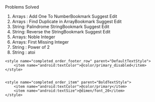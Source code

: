 Problems Solved 
1. Arrays : Add One To NumberBookmark Suggest Edit
2. Arrays : Find Duplicate in ArrayBookmark Suggest Edit
3. String: Palindrome StringBookmark Suggest Edit
4. String: Reverse the StringBookmark Suggest Edit
5. Arrays: Noble Integer
6. Arrays: First Missing Integer
7. String : Power of 2 
8. String : atoi



<style name="DefaultTextStyle" parent="@android:style/Widget.TextView">
        <item name="android:layout_width">wrap_content</item>
        <item name="android:layout_height">wrap_content</item>
        <item name="android:textSize">@dimen/font_16</item>
        <item name="android:textAllCaps">false</item>
        <item name="android:textColor">@color/super_dark</item>
        <item name="fontPath">fonts/PostmatesStd-Regular.otf</item>
    </style>


    <style name="completed_order_footer_row" parent="DefaultTextStyle">
        <item name="android:textColor">@color/primary_disabled</item>
    </style>


    <style name="completed_order_item" parent="BoldTextStyle">
        <item name="android:textColor">@color/primary</item>
        <item name="android:textSize">@dimen/font_20</item>
    </style>